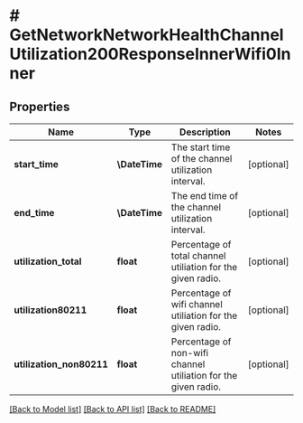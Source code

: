 # # GetNetworkNetworkHealthChannelUtilization200ResponseInnerWifi0Inner

## Properties

Name | Type | Description | Notes
------------ | ------------- | ------------- | -------------
**start_time** | **\DateTime** | The start time of the channel utilization interval. | [optional]
**end_time** | **\DateTime** | The end time of the channel utilization interval. | [optional]
**utilization_total** | **float** | Percentage of total channel utiliation for the given radio. | [optional]
**utilization80211** | **float** | Percentage of wifi channel utiliation for the given radio. | [optional]
**utilization_non80211** | **float** | Percentage of non-wifi channel utiliation for the given radio. | [optional]

[[Back to Model list]](../../README.md#models) [[Back to API list]](../../README.md#endpoints) [[Back to README]](../../README.md)
